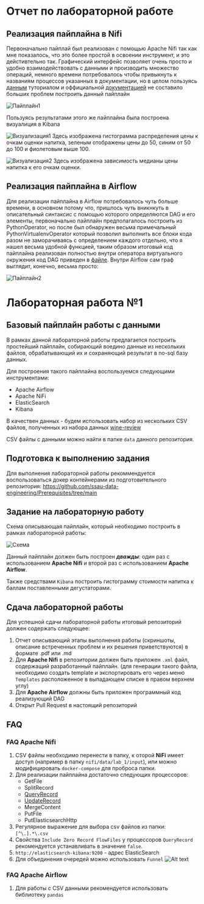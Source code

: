 # Отчет по лабораторной работе

## Реализация пайплайна в Nifi

Первоначально пайплай был реализован с помощью Apache Nifi так как мне показалось, что это более простой в освоении инструмент, и это дейстивтельно так. Графический интерфейс позволяет очень просто и удобно взаимодействовать с данными и производить множество операций, немного времени потребовалось чтобы привыкнуть к названиям процессов указанных в документации, но в целом пользуясь [данным](https://github.com/ssau-data-engineering/Prerequisites/wiki/Apache-NiFi) туториалом и оффициальной [документацией](https://nifi.apache.org/docs.html#) не составило больших проблем построить данный пайплайн

![Пайплайн1](./images/img4.png)

Пользуясь результатами этого же пайплайна была построена визуалиция в Kibana

![Визуализация1](./images/img3.png)
Здесь изображена гистограмма распределения цены к очкам оценки напитка, зеленым отображены цены до 50, синим от 50 до 100 и фиолетовым выше 100.

![Визуализация2](./images/img5.png)
Здесь изображена зависимость медианы цены напитка к его очкам оценки.

## Реализация пайплайна в Airflow

Для реализации пайплайна в Airflow потребовалось чуть больше времени, в основном потому что, пришлось чуть вникнкуть в описательный синтаксис с помощью которого определяются DAG и его элементы, первоначально пайплайн предполагалось построить из PythonOperator, но после был обнаружен весьма примечальный PythonVirtualenvOperator который позволил выполнить все блоки кода разом не заморачиваясь с определением каждого отдельно, что я нашел весьма удобной функцией, таким образом итоговый код пайплайна реализован полностью внутри оператора виртуального окружения код DAG приведен в [файле](./lab_1_dag.py). Внутри Airflow сам граф выглядит, конечно, весьма просто:

![Пайплайн2](./images/img6.png)

# Лабораторная работа №1

## Базовый пайплайн работы с данными

В рамках данной лабораторной работы предлагается построить простейший пайплайн, собирающий воедино данные из нескольких файлов, обрабатывающий их и сохраняющий результат в no-sql базу данных.

Для построения такого пайплайна воспользуемся следующими инструментами:

* Apache Airflow
* Apache NiFi
* ElasticSearch
* Kibana

В качествен данных - будем использовать набор из нескольких CSV файлов, полученных из набора данных [wine-review](https://www.kaggle.com/datasets/zynicide/wine-reviews/)

CSV файлы с данными можно найти в папке `data` данного репозитория.

## Подготовка к выполнению задания

Для выполнения лабораторной работы рекоммендуется воспользоваться докер контейнерами из подготовительного репозитория: <https://github.com/ssau-data-engineering/Prerequisites/tree/main>

## Задание на лабораторную работу

Схема описывающая пайплайн, который необходимо построить в рамках лабораторной работы:

![Схема](./images/img2.png)

Данный пайплайн должен быть построен ***дважды***: один раз с использованием **Apache Nifi** и второй раз с использованием **Apache Airflow**.

Также средствами `Kibana` построить гистограмму стоимости напитка к баллам поставленными дегустаторами.

## Сдача лабораторной работы

Для успешной сдачи лабораторной работы итоговый репозиторий должен содержать следующее:

1. Отчет описывающий этапы выполнения работы (скриншоты, описание встреченных проблем и их решения приветствуются) 
в формате .pdf или .md
2. Для **Apache Nifi** в репозитории должен быть приложен `.xml` файл, содержащий разработанный пайплайн. (для генерации такого файла, необходимо создать template и экспортировать его через меню `Templates` расположенное в выпадающем списке в правом верхнем углу)
3. Для **Apache Airflow** должны быть приложен программный код реализующий DAG
4. Открыт Pull Request в настоящий репозиторий

## FAQ

### FAQ Apache Nifi

1. CSV файлы необходимо перенести в папку, к оторой **NiFi** имеет доступ (например в папку `nifi/data/lab_1/input`), или можно модифицировать `docker-compose` для проброса папки.
2. Для реализации пайплайна достаточно следующих процессоров:
    * GetFile
    * SplitRecord
    * [QueryRecord](http://localhost:18080/nifi-docs/documentation?select=org.apache.nifi.processors.standard.QueryRecord&group=org.apache.nifi&artifact=nifi-standard-nar&version=1.23.2)
    * [UpdateRecord](http://localhost:18080/nifi-docs/documentation?select=org.apache.nifi.processors.standard.UpdateRecord&group=org.apache.nifi&artifact=nifi-standard-nar&version=1.23.2)
    * MergeContent
    * PutFile
    * PutElasticsearchHttp
3. Регулярное выражение для выбора csv файлов из папки: `[^\.].*\.csv`
4. Свойства `Include Zero Record FlowFiles` у процессоров `QueryRecord` рекомендуется устанавливать в значение `false`.
5. `http://elasticsearch-kibana:9200` - адрес ElasticSearch
6. Для объединения очередей можно использовать `Funnel`
![Alt text](./images/img1.png)

### FAQ Apache Airflow

1. Для работы с CSV данными рекомендуется использовать библиотеку `pandas`
